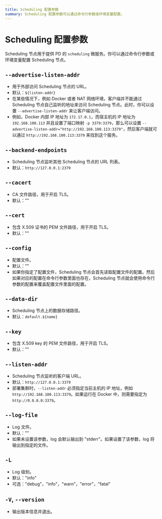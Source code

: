 ```yaml
---
title: Scheduling 配置参数
summary: Scheduling 配置参数可以通过命令行参数或环境变量配置。
---
```


# Scheduling 配置参数

Scheduling 节点用于提供 PD 的 `scheduling` 微服务。你可以通过命令行参数或环境变量配置 Scheduling 节点。

## `--advertise-listen-addr`

- 用于外部访问 Scheduling 节点的 URL。
- 默认：`${listen-addr}`
- 在某些情况下，例如 Docker 或者 NAT 网络环境，客户端并不能通过 Scheduling 节点自己监听的地址来访问 Scheduling 节点。此时，你可以设置 `--advertise-listen-addr` 来让客户端访问。
- 例如，Docker 内部 IP 地址为 `172.17.0.1`，而宿主机的 IP 地址为 `192.168.100.113` 并且设置了端口映射 `-p 3379:3379`，那么可以设置 `--advertise-listen-addr="http://192.168.100.113:3379"`，然后客户端就可以通过 `http://192.168.100.113:3379` 来找到这个服务。

## `--backend-endpoints`

- Scheduling 节点监听其他 Scheduling 节点的 URL 列表。
- 默认：`http://127.0.0.1:2379`

## `--cacert`

- CA 文件路径，用于开启 TLS。
- 默认：""

## `--cert`

- 包含 X.509 证书的 PEM 文件路径，用于开启 TLS。
- 默认：""

## `--config`

- 配置文件。
- 默认：""
- 如果你指定了配置文件，Scheduling 节点会首先读取配置文件的配置。然后如果对应的配置在命令行参数里面也存在，Scheduling 节点就会使用命令行参数的配置来覆盖配置文件里面的配置。

## `--data-dir`

- Scheduling 节点上的数据存储路径。
- 默认：`default.${name}`

## `--key`

- 包含 X.509 key 的 PEM 文件路径，用于开启 TLS。
- 默认：""

## `--listen-addr`

- Scheduling 节点监听的客户端 URL。
- 默认：`http://127.0.0.1:3379`
- 部署集群时，`--listen-addr` 必须指定当前主机的 IP 地址，例如 `http://192.168.100.113:3379`。如果运行在 Docker 中，则需要指定为 `http://0.0.0.0:3379`。

## `--log-file`

- Log 文件。
- 默认：""
- 如果未设置该参数，log 会默认输出到 "stderr"。如果设置了该参数，log 将输出到指定的文件。

## `-L`

- Log 级别。
- 默认："info"
- 可选："debug"，"info"，"warn"，"error"，"fatal"

## `-V`, `--version`

- 输出版本信息并退出。
